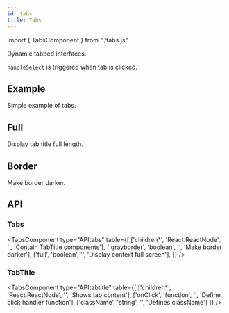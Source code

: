 ```yaml
---
id: tabs
title: Tabs
---
```


import { TabsComponent } from "./tabs.js"

<p>Dynamic tabbed interfaces.</p>
<p><code>handleSelect</code> is triggered when tab is clicked.</p>
<TabsComponent type="before" />

## Example

<p>Simple example of tabs. </p>
<TabsComponent type="id"/>

## Full

<p>Display tab title full length.</p>
<TabsComponent type="full"/>

## Border

<p>Make border darker.</p>
<TabsComponent type="border"/>

## API

### Tabs

<TabsComponent type="APItabs" table={[
['children*', 'React.ReactNode', '', 'Contain TabTitle components'],
['grayborder', 'boolean', '', 'Make border darker'],
['full', 'boolean', '', 'Display context full screen'],
]} />

### TabTitle

<TabsComponent type="APItabtitle" table={[
['children*', 'React.ReactNode', '', 'Shows tab content'],
['onClick', 'function', '', 'Define click handler function'],
['className', 'string', '', 'Defines className']
]} />
